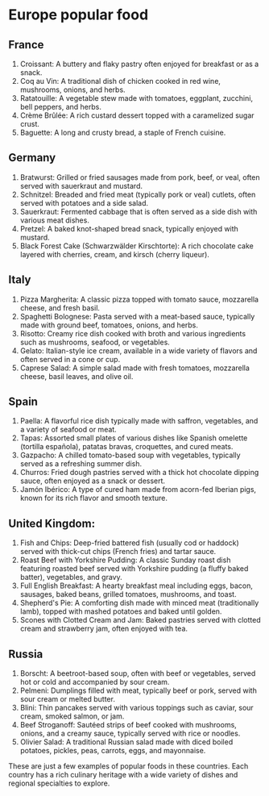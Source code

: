 # Europe popular food

## France
  1. Croissant: A buttery and flaky pastry often enjoyed for breakfast or as a snack.
  2. Coq au Vin: A traditional dish of chicken cooked in red wine, mushrooms, onions, and herbs.
  3. Ratatouille: A vegetable stew made with tomatoes, eggplant, zucchini, bell peppers, and herbs.
  4. Crème Brûlée: A rich custard dessert topped with a caramelized sugar crust.
  5. Baguette: A long and crusty bread, a staple of French cuisine.

## Germany
  1. Bratwurst: Grilled or fried sausages made from pork, beef, or veal, often served with sauerkraut and mustard.
  2. Schnitzel: Breaded and fried meat (typically pork or veal) cutlets, often served with potatoes and a side salad.
  3. Sauerkraut: Fermented cabbage that is often served as a side dish with various meat dishes.
  4. Pretzel: A baked knot-shaped bread snack, typically enjoyed with mustard.
  5. Black Forest Cake (Schwarzwälder Kirschtorte): A rich chocolate cake layered with cherries, cream, and kirsch (cherry liqueur).

## Italy
  1. Pizza Margherita: A classic pizza topped with tomato sauce, mozzarella cheese, and fresh basil.
  2. Spaghetti Bolognese: Pasta served with a meat-based sauce, typically made with ground beef, tomatoes, onions, and herbs.
  3. Risotto: Creamy rice dish cooked with broth and various ingredients such as mushrooms, seafood, or vegetables.
  4. Gelato: Italian-style ice cream, available in a wide variety of flavors and often served in a cone or cup.
  5. Caprese Salad: A simple salad made with fresh tomatoes, mozzarella cheese, basil leaves, and olive oil.

## Spain
  1. Paella: A flavorful rice dish typically made with saffron, vegetables, and a variety of seafood or meat.
  2. Tapas: Assorted small plates of various dishes like Spanish omelette (tortilla española), patatas bravas, croquettes, and cured meats.
  3. Gazpacho: A chilled tomato-based soup with vegetables, typically served as a refreshing summer dish.
  4. Churros: Fried dough pastries served with a thick hot chocolate dipping sauce, often enjoyed as a snack or dessert.
  5. Jamón Ibérico: A type of cured ham made from acorn-fed Iberian pigs, known for its rich flavor and smooth texture.

## United Kingdom:
  1. Fish and Chips: Deep-fried battered fish (usually cod or haddock) served with thick-cut chips (French fries) and tartar sauce.
  2. Roast Beef with Yorkshire Pudding: A classic Sunday roast dish featuring roasted beef served with Yorkshire pudding (a fluffy baked batter), vegetables, and gravy.
  3. Full English Breakfast: A hearty breakfast meal including eggs, bacon, sausages, baked beans, grilled tomatoes, mushrooms, and toast.
  4. Shepherd's Pie: A comforting dish made with minced meat (traditionally lamb), topped with mashed potatoes and baked until golden.
  5. Scones with Clotted Cream and Jam: Baked pastries served with clotted cream and strawberry jam, often enjoyed with tea.

## Russia
  1. Borscht: A beetroot-based soup, often with beef or vegetables, served hot or cold and accompanied by sour cream.
  2. Pelmeni: Dumplings filled with meat, typically beef or pork, served with sour cream or melted butter.
  3. Blini: Thin pancakes served with various toppings such as caviar, sour cream, smoked salmon, or jam.
  4. Beef Stroganoff: Sautéed strips of beef cooked with mushrooms, onions, and a creamy sauce, typically served with rice or noodles.
  5. Olivier Salad: A traditional Russian salad made with diced boiled potatoes, pickles, peas, carrots, eggs, and mayonnaise.

These are just a few examples of popular foods in these countries. Each country has a rich culinary heritage with a wide variety of dishes and regional specialties to explore.